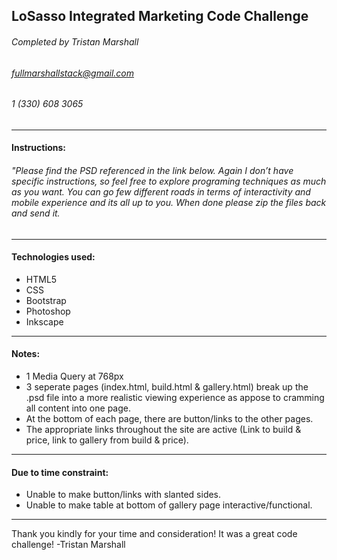 ## LoSasso Integrated Marketing Code Challenge
###### Completed by Tristan Marshall
###### fullmarshallstack@gmail.com
###### 1 (330) 608 3065 
---
#### Instructions:
###### "Please find the PSD referenced in the link below. Again I don’t have specific instructions, so feel free to explore programing techniques  as much as you want. You can go few different roads in terms of interactivity and mobile experience and its all up to you. When done please zip the files back and send it.
---
#### Technologies used:
- HTML5
- CSS
- Bootstrap
- Photoshop
- Inkscape
---
#### Notes:
- 1 Media Query at 768px
- 3 seperate pages (index.html, build.html & gallery.html) break up the .psd file into a more realistic viewing experience as appose to cramming all content into one page.
- At the bottom of each page, there are button/links to the other pages.
- The appropriate links throughout the site are active (Link to build & price, link to gallery from build & price).
---
#### Due to time constraint:
- Unable to make button/links with slanted sides.
- Unable to make table at bottom of gallery page interactive/functional.
---
Thank you kindly for your time and consideration! It was a great code challenge!
-Tristan Marshall
